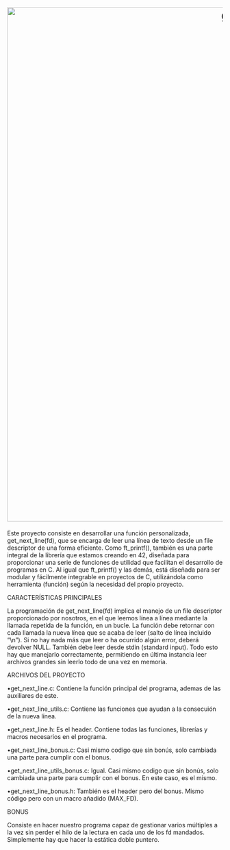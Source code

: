 <h1 align="center">
  <img src="https://iili.io/2odPQgn.png" alt="gnl header krub" width="1200" height="auto" style="align: bottom;"> 
</h1>

Este proyecto consiste en desarrollar una función personalizada,
get_next_line(fd), que se encarga de leer una línea de texto desde
un file descriptor de una forma eficiente. Como ft_printf(),
también es una parte integral de la librería que estamos creando
en 42, diseñada para proporcionar una serie de funciones de
utilidad que facilitan el desarrollo de programas en C. Al igual
que ft_printf() y las demás, está diseñada para ser modular y
fácilmente integrable en proyectos de C, utilizándola como
herramienta (función) según la necesidad del propio proyecto.

CARACTERÍSTICAS PRINCIPALES

La programación de get_next_line(fd) implica el manejo de un file
descriptor proporcionado por nosotros, en el que leemos línea a
línea mediante la llamada repetida de la función, en un bucle. La
función debe retornar con cada llamada la nueva línea que se acaba
de leer (salto de línea incluido “\n”). Si no hay nada más que
leer o ha ocurrido algún error, deberá devolver NULL. También debe
leer desde stdin (standard input). Todo esto hay que manejarlo
correctamente, permitiendo en última instancia leer archivos
grandes sin leerlo todo de una vez en memoria.

ARCHIVOS DEL PROYECTO

•get_next_line.c: Contiene la función principal del programa, ademas de las
auxiliares de este.

•get_next_line_utils.c: Contiene las funciones que ayudan a la consecuión de
la nueva línea.

•get_next_line.h: Es el header. Contiene todas las funciones, librerías y macros
necesarios en el programa.

•get_next_line_bonus.c: Casi mismo codigo que sin bonús, solo cambiada una
parte para cumplir con el bonus.

•get_next_line_utils_bonus.c: Igual. Casi mismo codigo que sin bonús, solo
cambiada una parte para cumplir con el bonus. En este caso, es el mismo.

•get_next_line_bonus.h: También es el header pero del bonus. Mismo código
pero con un macro añadido (MAX_FD).

BONUS

Consiste en hacer nuestro programa capaz de gestionar varios
múltiples a la vez sin perder el hilo de la lectura en cada uno de
los fd mandados. Simplemente hay que hacer la estática doble
puntero.
